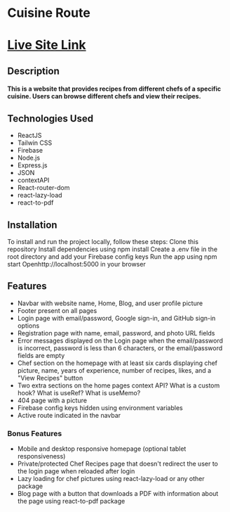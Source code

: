# Cuisine Route

# [Live Site Link](https://cuisine-route.web.app/)

## Description

#### This is a website that provides recipes from different chefs of a specific cuisine. Users can browse different chefs and view their recipes.

## Technologies Used

- ReactJS
- Tailwin CSS
- Firebase
- Node.js
- Express.js
- JSON
- contextAPI
- React-router-dom
- react-lazy-load
- react-to-pdf

## Installation

To install and run the project locally, follow these steps:
Clone this repository
Install dependencies using npm install
Create a .env file in the root directory and add your Firebase config keys
Run the app using npm start
Openhttp://localhost:5000 in your browser

## Features

- Navbar with website name, Home, Blog, and user profile picture
- Footer present on all pages
- Login page with email/password, Google sign-in, and GitHub sign-in options
- Registration page with name, email, password, and photo URL fields
- Error messages displayed on the Login page when the email/password is incorrect, password is less than 6 characters, or the email/password fields are empty
- Chef section on the homepage with at least six cards displaying chef picture, name, years of experience, number of recipes, likes, and a "View Recipes" button
- Two extra sections on the home pages context API? What is a custom hook? What is useRef? What is useMemo?
- 404 page with a picture
- Firebase config keys hidden using environment variables
- Active route indicated in the navbar

### Bonus Features

- Mobile and desktop responsive homepage (optional tablet responsiveness)
- Private/protected Chef Recipes page that doesn't redirect the user to the login page when reloaded after login
- Lazy loading for chef pictures using react-lazy-load or any other package
- Blog page with a button that downloads a PDF with information about the page using react-to-pdf package
